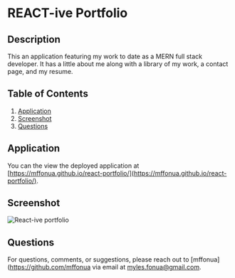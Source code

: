 # REACT-ive Portfolio

## Description
This an application featuring my work to date as a MERN full stack developer. It has a little about me along with a library of my work, a contact page, and my resume.

## Table of Contents
1. [Application](#application)
2. [Screenshot](#screenshot)
3. [Questions](#questions)

## Application
You can the view the deployed application at [https://mffonua.github.io/react-portfolio/](https://mffonua.github.io/react-portfolio/).

## Screenshot
![React-ive portfolio](./src/assets/images/react-ive-portfolio-png.png)



## Questions
For questions, comments, or suggestions, please reach out to [mffonua](https://github.com/mffonua via email at <a href="mailto:myles.fonua@gmail.com">myles.fonua@gmail.com</a>.